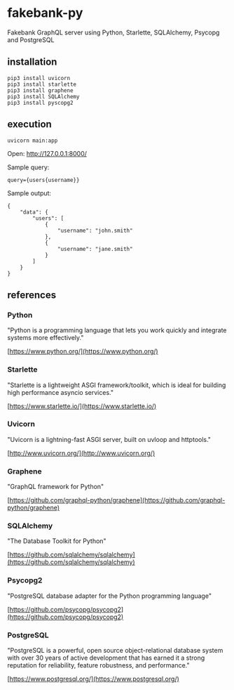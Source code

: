 # fakebank-py
Fakebank GraphQL server using Python, Starlette, SQLAlchemy, Psycopg and PostgreSQL

## installation

```
pip3 install uvicorn
pip3 install starlette
pip3 install graphene
pip3 install SQLAlchemy
pip3 install pyscopg2
```

## execution

```
uvicorn main:app
```

Open: http://127.0.0.1:8000/

Sample query:

```
query={users{username}}
```

Sample output:

```
{
    "data": {
        "users": [
            {
                "username": "john.smith"
            },
            {
                "username": "jane.smith"
            }
        ]
    }
}
```

## references

### Python

"Python is a programming language that lets you work quickly
and integrate systems more effectively."

[https://www.python.org/](https://www.python.org/)

### Starlette

"Starlette is a lightweight ASGI framework/toolkit, which is ideal for building high performance asyncio services."

[https://www.starlette.io/](https://www.starlette.io/)


### Uvicorn

"Uvicorn is a lightning-fast ASGI server, built on uvloop and httptools."

[http://www.uvicorn.org/](http://www.uvicorn.org/)

### Graphene

"GraphQL framework for Python"

[https://github.com/graphql-python/graphene](https://github.com/graphql-python/graphene)

### SQLAlchemy

"The Database Toolkit for Python"

[https://github.com/sqlalchemy/sqlalchemy](https://github.com/sqlalchemy/sqlalchemy)

### Psycopg2

"PostgreSQL database adapter for the Python programming language"

[https://github.com/psycopg/psycopg2](https://github.com/psycopg/psycopg2)

### PostgreSQL

"PostgreSQL is a powerful, open source object-relational database system with over 30 years of active development that has earned it a strong reputation for reliability, feature robustness, and performance."

[https://www.postgresql.org/](https://www.postgresql.org/)

